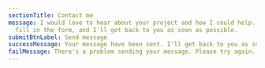 ```yaml
---
sectionTitle: Contact me
message: I would love to hear about your project and how I could help. Please
  fill in the form, and I'll get back to you as soon as possible.
submitBtnLabel: Send message
successMessage: Your message have been sent. I'll get back to you as soon as possible. Thank you.
failMessage: There's a problem sending your message. Please try again.
---
```

